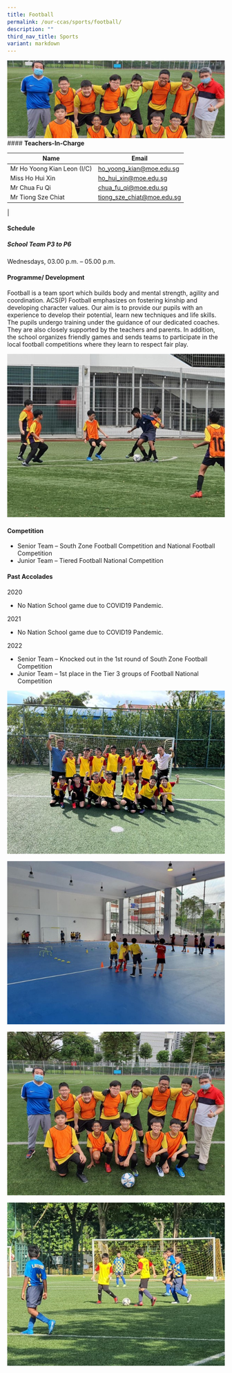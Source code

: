 ```yaml
---
title: Football
permalink: /our-ccas/sports/football/
description: ""
third_nav_title: Sports
variant: markdown
---
```


![](/images/CCA_photos/Football.jpeg)#### **Teachers-In-Charge**

| Name  | Email |
| -------- | -------- | 
|Mr Ho Yoong Kian Leon (I/C)|[ho_yoong_kian@moe.edu.sg](mailto:ho_yoong_kian@moe.edu.sg) |
Miss Ho Hui Xin |[ho_hui_xin@moe.edu.sg](mailto:ho_hui_xin@moe.edu.sg) |
|Mr Chua Fu Qi| [chua_fu_qi@moe.edu.sg](mailto:chua_fu_qi@moe.edu.sg)|
|Mr Tiong Sze Chiat| [tiong_sze_chiat@moe.edu.sg](mailto:tiong_sze_chiat@moe.edu.sg)|
|

#### **Schedule**


##### School Team P3 to P6  
Wednesdays, 03.00 p.m. – 05.00 p.m. <br> 

#### **Programme/ Development**

Football is a team sport which builds body and mental strength, agility and coordination. ACS(P) Football emphasizes on fostering kinship and developing character values. Our aim is to provide our pupils with an experience to develop their potential, learn new techniques and life skills. The pupils undergo training under the guidance of our dedicated coaches. They are also closely supported by the teachers and parents. In addition, the school organizes friendly games and sends teams to participate in the local football competitions where they learn to respect fair play.

![](/images/football.jpg)

	
#### **Competition**


* Senior Team – South Zone Football Competition and National Football Competition
* Junior Team – Tiered Football National Competition


#### **Past Accolades**

2020&nbsp;

*   No Nation School game due to COVID19 Pandemic.

2021&nbsp;

*   No Nation School game due to COVID19 Pandemic.

2022&nbsp;

*   Senior Team – Knocked out in the 1st round of South Zone Football Competition   
* Junior Team – 1st place in the Tier 3 groups of Football National Competition

![](/images/football%202.jpg)

![](/images/football%205.jpg)


![](/images/football%203.jpg)

![](/images/football%204.jpg)